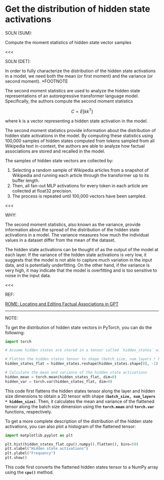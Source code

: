 # Get the distribution of hidden state activations

SOLN (SUM):

Compute the moment statistics of hidden state vector samples

<<<

SOLN (DET):

In order to fully characterize the distribution of the hidden state activations in a model, we need both the mean (or first moment) and the variance (or second moment). *FOOTNOTE

The second moment statistics are used to analyze the hidden state representations of an autoregressive transformer language model. Specifically, the authors compute the second moment statistics 

$$
C ∝ E[kk^T]
$$

where k is a vector representing a hidden state activation in the model.

The second moment statistics provide information about the distribution of hidden state activations in the model. By computing these statistics using 100,000 samples of hidden states computed from tokens sampled from all Wikipedia text in-context, the authors are able to analyze how factual associations are stored and recalled in the model.

The samples of hidden state vectors are collected by: 

1. Selecting a random sample of Wikipedia articles from a snapshot of Wikipedia and running each article through the transformer up to its buffer length. 
2. Then, all fan-out MLP activations for every token in each article are collected at float32 precision. 
3. The process is repeated until 100,000 vectors have been sampled.

<<<

WHY:

The second moment statistics, also known as the variance, provide information about the spread of the distribution of the hidden state activations in a model. The variance measures how much the individual values in a dataset differ from the mean of the dataset.

The hidden state activations can be thought of as the output of the model at each layer. If the variance of the hidden state activations is very low, it suggests that the model is not able to capture much variation in the input data, and is potentially underfitting. On the other hand, if the variance is very high, it may indicate that the model is overfitting and is too sensitive to noise in the input data.

<<<

REF:

[ROME: Locating and Editing Factual Associations in GPT](https://www.notion.so/ROME-Locating-and-Editing-Factual-Associations-in-GPT-5538511ecf24401ca32fd06b20eb2b42) 

---

NOTE:

To get the distribution of hidden state vectors in PyTorch, you can do the following:

```python
import torch

# Assume hidden states are stored in a tensor called `hidden_states` with shape (batch_size, num_layers, hidden_size)

# Flatten the hidden states tensor to shape (batch_size, num_layers * hidden_size)
hidden_states_flat = hidden_states.reshape(hidden_states.shape[0], -1)

# Calculate the mean and variance of the hidden state activations
hidden_mean = torch.mean(hidden_states_flat, dim=0)
hidden_var = torch.var(hidden_states_flat, dim=0)
```

This code first flattens the hidden states tensor along the layer and hidden size dimensions to obtain a 2D tensor with shape **`(batch_size, num_layers * hidden_size)`**. Then, it calculates the mean and variance of the flattened tensor along the batch size dimension using the **`torch.mean`** and **`torch.var`** functions, respectively.

To get a more complete description of the distribution of the hidden state activations, you can also plot a histogram of the flattened tensor:

```python
import matplotlib.pyplot as plt

plt.hist(hidden_states_flat.cpu().numpy().flatten(), bins=50)
plt.xlabel("Hidden state activations")
plt.ylabel("Frequency")
plt.show()
```

This code first converts the flattened hidden states tensor to a NumPy array using the **`cpu()`** method.
